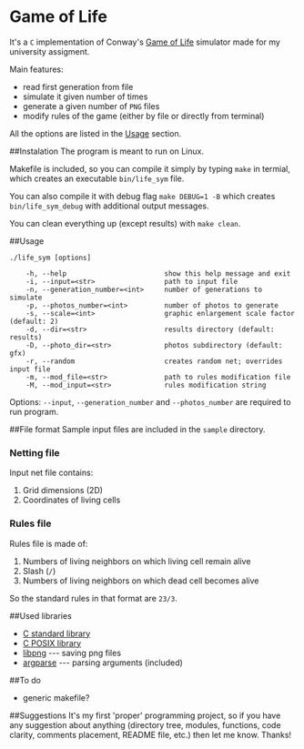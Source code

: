 Game of Life
============

It's a `C` implementation of Conway's [Game of Life](http://en.wikipedia.org/wiki/Conway's_Game_of_Life) simulator made for my university assigment.

Main features:
- read first generation from file
- simulate it given number of times
- generate a given number of `PNG` files
- modify rules of the game (either by file or directly from terminal)

All the options are listed in the [Usage](#usage) section.

##Instalation
The program is meant to run on Linux.

Makefile is included, so you can compile it simply by typing `make` in termial, which creates an executable `bin/life_sym` file.

You can also compile it with debug flag `make DEBUG=1 -B` which creates `bin/life_sym_debug` with additional output messages.

You can clean everything up (except results) with `make clean`.

##Usage

```
./life_sym [options]

    -h, --help                        show this help message and exit
    -i, --input=<str>                 path to input file
    -n, --generation_number=<int>     number of generations to simulate
    -p, --photos_number=<int>         number of photos to generate
    -s, --scale=<int>                 graphic enlargement scale factor (default: 2)
    -d, --dir=<str>                   results directory (default: results)
    -D, --photo_dir=<str>             photos subdirectory (default: gfx)
    -r, --random                      creates random net; overrides input file
    -m, --mod_file=<str>              path to rules modification file
    -M, --mod_input=<str>             rules modification string   
```

Options: `--input`, `--generation_number` and `--photos_number` are required to run program.

##File format
Sample input files are included in the `sample` directory.

### Netting file
Input net file contains:

1. Grid dimensions (2D)
2. Coordinates of living cells

### Rules file
Rules file is made of:

1. Numbers of living neighbors on which living cell remain alive
2. Slash (`/`)
3. Numbers of living neighbors on which dead cell becomes alive

So the standard rules in that format are `23/3`.

##Used libraries
- [C standard library](http://en.wikipedia.org/wiki/C_standard_library)
- [C POSIX library](http://en.wikipedia.org/wiki/C_POSIX_library)
- [libpng](http://www.libpng.org/pub/png/libpng.html) --- saving png files
- [argparse](https://github.com/Cofyc/argparse) --- parsing arguments (included)

##To do
- generic makefile?

##Suggestions
It's my first 'proper' programming project, so if you have any suggestion about anything (directory tree, modules, functions, code clarity, comments placement, README file, etc.) then let me know.
Thanks!